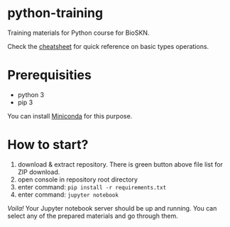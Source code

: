 # python-training
Training materials for Python course for BioSKN.

Check the [cheatsheet](cheatsheet.pdf) for quick reference on basic types
operations.

# Prerequisities

* python 3
* pip 3

You can install [Miniconda](https://conda.io/miniconda.html) for this purpose.

# How to start?

1. download & extract repository. There is green button above file list for
ZIP download.
2. open console in repository root directory
3. enter command: `pip install -r requirements.txt`
4. enter command: `jupyter notebook`

*Voila!* Your Jupyter notebook server should be up and running. You can select
any of the prepared materials and go through them.
